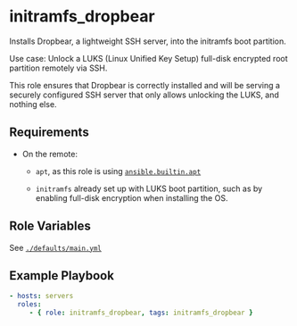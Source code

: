 <!--
SPDX-FileCopyrightText: 2022 Risk.Ident GmbH <contact@riskident.com>

SPDX-License-Identifier: CC-BY-4.0
-->

# initramfs_dropbear

Installs Dropbear, a lightweight SSH server, into the initramfs boot partition.

Use case: Unlock a LUKS (Linux Unified Key Setup) full-disk encrypted root
partition remotely via SSH.

This role ensures that Dropbear is correctly installed and will be serving a
securely configured SSH server that only allows unlocking the LUKS, and nothing
else.

## Requirements

- On the remote:

  - `apt`, as this role is using [`ansible.builtin.apt`](https://docs.ansible.com/ansible/latest/collections/ansible/builtin/apt_module.html#requirements)

  - `initramfs` already set up with LUKS boot partition, such as by enabling
    full-disk encryption when installing the OS.

## Role Variables

See [`./defaults/main.yml`](./defaults/main.yml)

## Example Playbook

```yaml
- hosts: servers
  roles:
     - { role: initramfs_dropbear, tags: initramfs_dropbear }
```
